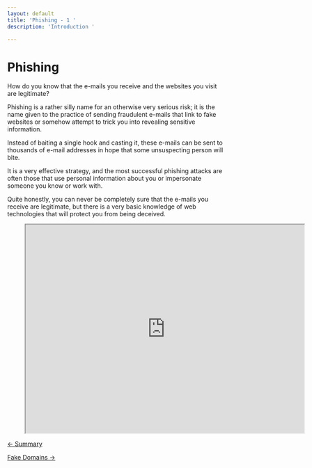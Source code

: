 ```yaml
---
layout: default
title: 'Phishing - 1 '
description: 'Introduction '

---
```

# Phishing

How do you know that the e-mails you receive and the websites you visit are legitimate?

Phishing is a rather silly name for an otherwise very serious risk; it is the name given to the practice of sending fraudulent e-mails that link to fake websites or somehow attempt to trick you into revealing sensitive information.

Instead of baiting a single hook and casting it, these e-mails can be sent to thousands of e-mail addresses in hope that some unsuspecting person will bite.

It is a very effective strategy, and the most successful phishing attacks are often those that use personal information about you or impersonate someone you know or work with.

Quite honestly, you can never be completely sure that the e-mails you receive are legitimate, but there is a very basic knowledge of web technologies that will protect you from being deceived.

<!-- blank line -->
<figure class="video_container">
<iframe src="https://drive.google.com/file/d/1ztaLDEYE3201Ga5hdAGNLLEn0QAhhX_R/preview" width="640" height="480"></iframe>
</figure>
<!-- blank line -->

[← Summary](./passwords_summary.html "Summary")

  
[Fake Domains →](./fake_domains.html "Fake Domains")